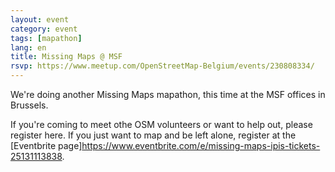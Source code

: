 ```yaml
---
layout: event
category: event
tags: [mapathon]
lang: en
title: Missing Maps @ MSF
rsvp: https://www.meetup.com/OpenStreetMap-Belgium/events/230808334/
---
```


We're doing another Missing Maps mapathon, this time at the MSF offices in Brussels.

If you're coming to meet othe OSM volunteers or want to help out, please register here. If you just want to map and be left alone, register at the [Eventbrite page]<https://www.eventbrite.com/e/missing-maps-ipis-tickets-25131113838>.
